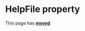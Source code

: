 # HelpFile property #

This page has [**moved**](https://lib-docs.delphidabbler.com/MsgDlg/3/API/TPJWinMsgDlg-HelpFile)